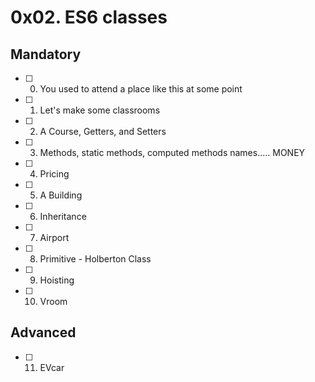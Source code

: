 # 0x02. ES6 classes

## Mandatory
- [ ] 0. You used to attend a place like this at some point
- [ ] 1. Let's make some classrooms
- [ ] 2. A Course, Getters, and Setters
- [ ] 3. Methods, static methods, computed methods names..... MONEY
- [ ] 4. Pricing
- [ ] 5. A Building
- [ ] 6. Inheritance
- [ ] 7. Airport
- [ ] 8. Primitive - Holberton Class
- [ ] 9. Hoisting
- [ ] 10. Vroom

## Advanced 
- [ ] 11. EVcar
